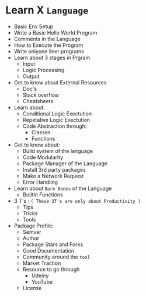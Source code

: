 # Learn X `Language`

- Basic Env Setup
- Write a Basic Hello World Program
- Comments in the Language
- How to Execute the Program
- Write onlyone liner programs
- Learn about 3 stages in Prgram
  - Input
  - Logic Processing
  - Output
- Get to know about External Resources
  - Doc's
  - Stack overflow
  - Cheatsheets
- Learn about:
  - Conditional Logic Exectution
  - Repetative Logic Exectution
  - Code Abstraction through:
    - Classes
    - Functions
- Get to know about:
  - Build system of the language
  - Code Modularity
  - Package Manager of the Language
  - Install 3rd party packages
  - Make a Network Request
  - Error Handling
- Learn about `Bare Bones` of the Language
  - BuiltIn Functions
- 3 T's : `( These 3T's are only about Productivity )`
  - Tips
  - Tricks
  - Tools
- Package Profile:
  - Semver
  - Author
  - Package Stars and Forks
  - Good Documentation
  - Community around the `tool`
  - Market Traction
  - Resource to go through
    - Udemy
    - YouTube
  - License
